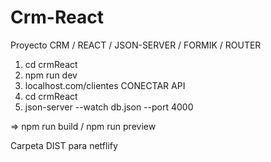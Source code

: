 # Crm-React

Proyecto CRM / REACT / JSON-SERVER / FORMIK / ROUTER 

1) cd crmReact
2) npm run dev
3) localhost.com/clientes
CONECTAR API
4) cd crmReact 
5) json-server --watch db.json --port 4000


=>  npm run build / npm run preview

Carpeta DIST para netflify 
